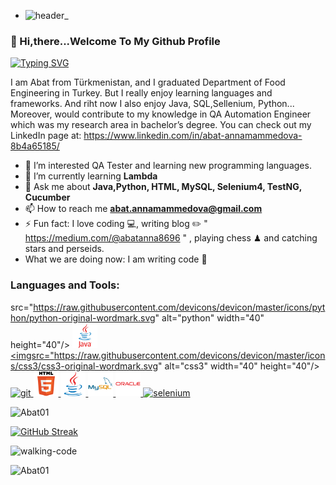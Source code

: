 - ![header_](https://user-images.githubusercontent.com/117486085/204156152-daf3ea7e-5c16-4f76-9ee7-b0752c00da20.png)
### 👋 Hi,there...Welcome To My Github Profile

[![Typing SVG](https://readme-typing-svg.herokuapp.com?color=%23732DA4&lines=QA+Automation+Engineer+%7C+Germany;I'm+Abat;I+am+sharing+my+projects+in+here;I+usually+using+;Java+programming+language+for+projects)](https://git.io/typing-svg)

I am Abat from Türkmenistan, and I graduated Department of  Food Engineering in Turkey. But I really enjoy learning languages and frameworks. And riht now I also enjoy Java, SQL,Sellenium, Python... Moreover, would contribute to my knowledge in QA Automation Engineer which was my research area in bachelor’s degree. You can check out my LinkedIn page at: https://www.linkedin.com/in/abat-annamammedova-8b4a65185/

- 👀 I’m interested QA Tester and learning new programming languages. 
- 🌱 I’m currently learning **Lambda**
- 💬 Ask me about **Java,Python, HTML, MySQL, Selenium4, TestNG, Cucumber**
- 📫 How to reach me **abat.annamammedova@gmail.com**
- ⚡ Fun fact: I love coding 💻, writing blog ✏️  " https://medium.com/@abatanna8696 " , playing chess ♟ and catching stars and perseids.
-  What we are doing now: I am writing code 🚀
<h3 align="left">Languages and Tools:</h3>

src="https://raw.githubusercontent.com/devicons/devicon/master/icons/python/python-original-wordmark.svg" alt="python" width="40" height="40"/> </a> <a href="https://www.w3schools.com/css/" target="_blank" rel="noreferrer"> <img
src="https://raw.githubusercontent.com/devicons/devicon/master/icons/java/java-original-wordmark.svg" alt="java" width="40" height="40"/> </a> <a href="https://www.w3schools.com/css/" target="_blank" rel="noreferrer"> <imgsrc="https://raw.githubusercontent.com/devicons/devicon/master/icons/css3/css3-original-wordmark.svg" alt="css3" width="40" height="40"/> </a> <a href="https://git-scm.com/" target="_blank" rel="noreferrer"> <img src="https://www.vectorlogo.zone/logos/git-scm/git-scm-icon.svg" alt="git" width="40" height="40"/> </a> <a href="https://www.w3.org/html/" target="_blank" rel="noreferrer"> <img src="https://raw.githubusercontent.com/devicons/devicon/master/icons/html5/html5-original-wordmark.svg" alt="html5" width="40" height="40"/> </a> <a href="https://www.java.com" target="_blank" rel="noreferrer"> <img src="https://raw.githubusercontent.com/devicons/devicon/master/icons/java/java-original.svg" alt="java" width="40" height="40"/> </a> <a href="https://www.mysql.com/" target="_blank" rel="noreferrer"> <img src="https://raw.githubusercontent.com/devicons/devicon/master/icons/mysql/mysql-original-wordmark.svg" alt="mysql" width="40" height="40"/> </a> <a href="https://www.oracle.com/" target="_blank" rel="noreferrer"> <img src="https://raw.githubusercontent.com/devicons/devicon/master/icons/oracle/oracle-original.svg" alt="oracle" width="40" height="40"/> </a> <a href="https://www.selenium.dev" target="_blank" rel="noreferrer"> <img src="https://raw.githubusercontent.com/detain/svg-logos/780f25886640cef088af994181646db2f6b1a3f8/svg/selenium-logo.svg" alt="selenium" width="40" height="40"/> </a> </p>
  
<!---
Abat01/Abat01 is a ✨ special ✨ repository because its `README.md` (this file) appears on your GitHub profile.
You can click the Preview link to take a look at your changes.
--->
<p><img align="centre" src="https://github-readme-stats.vercel.app/api/top-langs?username=Abat01&show_icons=true&locale=en&layout=compact" alt="Abat01" /></p>

[![GitHub Streak](http://github-readme-streak-stats.herokuapp.com?user=Abat01&theme=onedark&date_format=M%20j%5B%2C%20Y%5D)](https://git.io/streak-stats)
<br/> 

![walking-code](https://user-images.githubusercontent.com/117486085/206036317-69c675b2-db26-4673-99f8-06a8ac033af2.gif)
 <p align="up"> <img src="https://github-readme-stats.vercel.app/api?username=Abat01&count_private=true&theme=radical&show_icons=true" alt="Abat01" /p>

